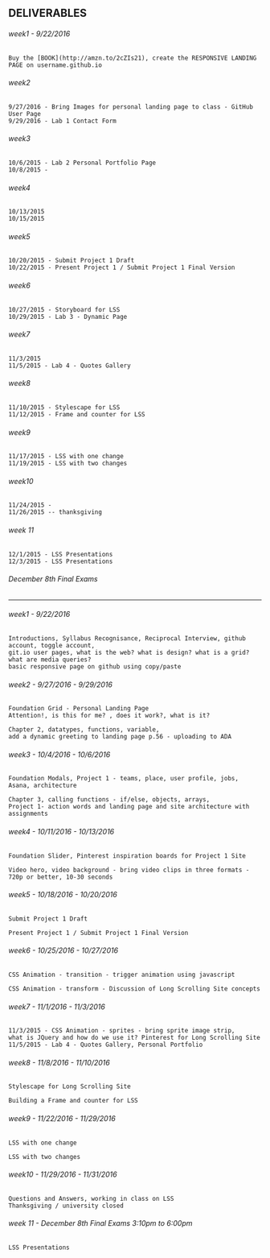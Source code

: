 ## DELIVERABLES
###### week1  -  9/22/2016
```
Buy the [BOOK](http://amzn.to/2cZIs21), create the RESPONSIVE LANDING PAGE on username.github.io
```
###### week2
```
9/27/2016 - Bring Images for personal landing page to class - GitHub User Page
9/29/2016 - Lab 1 Contact Form
```
###### week3
```
10/6/2015 - Lab 2 Personal Portfolio Page
10/8/2015 -
```
###### week4
```
10/13/2015
10/15/2015
```
###### week5
```
10/20/2015 - Submit Project 1 Draft
10/22/2015 - Present Project 1 / Submit Project 1 Final Version
```
###### week6
```
10/27/2015 - Storyboard for LSS
10/29/2015 - Lab 3 - Dynamic Page
```
###### week7
```
11/3/2015
11/5/2015 - Lab 4 - Quotes Gallery
```
###### week8
```
11/10/2015 - Stylescape for LSS
11/12/2015 - Frame and counter for LSS
```
###### week9
```
11/17/2015 - LSS with one change
11/19/2015 - LSS with two changes
```
###### week10
```
11/24/2015 - 
11/26/2015 -- thanksgiving
```
###### week 11
```
12/1/2015 - LSS Presentations
12/3/2015 - LSS Presentations
```
###### December 8th Final Exams 
-------------------------------------------------------------------------------------------
###### week1  -  9/22/2016
```
Introductions, Syllabus Recognisance, Reciprocal Interview, github account, toggle account, 
git.io user pages, what is the web? what is design? what is a grid? what are media queries? 
basic responsive page on github using copy/paste
```
###### week2  -  9/27/2016 - 9/29/2016
```
Foundation Grid - Personal Landing Page 
Attention!, is this for me? , does it work?, what is it? 

Chapter 2, datatypes, functions, variable, 
add a dynamic greeting to landing page p.56 - uploading to ADA
```
###### week3  -  10/4/2016 - 10/6/2016
```
Foundation Modals, Project 1 - teams, place, user profile, jobs, Asana, architecture

Chapter 3, calling functions - if/else, objects, arrays, 
Project 1- action words and landing page and site architecture with assignments
```
###### week4  -  10/11/2016 - 10/13/2016
```
Foundation Slider, Pinterest inspiration boards for Project 1 Site

Video hero, video background - bring video clips in three formats - 
720p or better, 10-30 seconds
```
###### week5  -  10/18/2016 - 10/20/2016
```
Submit Project 1 Draft

Present Project 1 / Submit Project 1 Final Version
```
###### week6  -  10/25/2016 - 10/27/2016
```
CSS Animation - transition - trigger animation using javascript

CSS Animation - transform - Discussion of Long Scrolling Site concepts
```
###### week7  -  11/1/2016 - 11/3/2016
```
11/3/2015 - CSS Animation - sprites - bring sprite image strip, 
what is JQuery and how do we use it? Pinterest for Long Scrolling Site
11/5/2015 - Lab 4 - Quotes Gallery, Personal Portfolio
```
###### week8  -  11/8/2016 - 11/10/2016
```
Stylescape for Long Scrolling Site

Building a Frame and counter for LSS
```
###### week9  -  11/22/2016 - 11/29/2016
```
LSS with one change

LSS with two changes
```
###### week10  -  11/29/2016 - 11/31/2016
```
Questions and Answers, working in class on LSS
Thanksgiving / university closed
```
###### week 11 - December 8th Final Exams 3:10pm to 6:00pm
```
LSS Presentations
```
